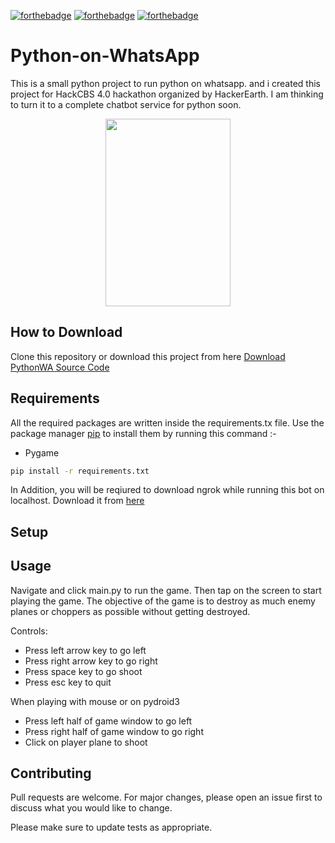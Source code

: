 [![forthebadge](https://forthebadge.com/images/badges/built-with-love.svg)](https://forthebadge.com)
[![forthebadge](https://forthebadge.com/images/badges/made-with-python.svg)](https://forthebadge.com)
[![forthebadge](https://forthebadge.com/images/badges/check-it-out.svg)](https://forthebadge.com)

# Python-on-WhatsApp

This is a small python project to run python on whatsapp. and i created this project for HackCBS 4.0 hackathon organized by HackerEarth. I am thinking to turn it to a complete chatbot service for python soon.

<p align='center'>
  <img src='Assest/app.png' width=200 height=300>
</p>

## How to Download

Clone this repository or download this project from here [Download PythonWA Source Code](https://downgit.github.io/#/home?url=https://github.com/pyGuru123/Python-on-WhatsApp)

## Requirements

All the required packages are written inside the requirements.tx file. Use the package manager [pip](https://pip.pypa.io/en/stable/) to install them by running this command :-
* Pygame

```bash
pip install -r requirements.txt
```

In Addition, you will be reqiured to download ngrok while running this bot on localhost. Download it from [here](https://ngrok.com/download)

## Setup

## Usage

Navigate and click main.py to run the game. Then tap on the screen to start playing the game. The objective of the game is to destroy as much enemy planes or choppers as possible without getting destroyed. 

Controls:
* Press left arrow key to go left
* Press right arrow key to go right
* Press space key to go shoot
* Press esc key to quit

When playing with mouse or on pydroid3
* Press left half of game window to go left
* Press right half of game window to go right
* Click on player plane to shoot

## Contributing
Pull requests are welcome. For major changes, please open an issue first to discuss what you would like to change.

Please make sure to update tests as appropriate.